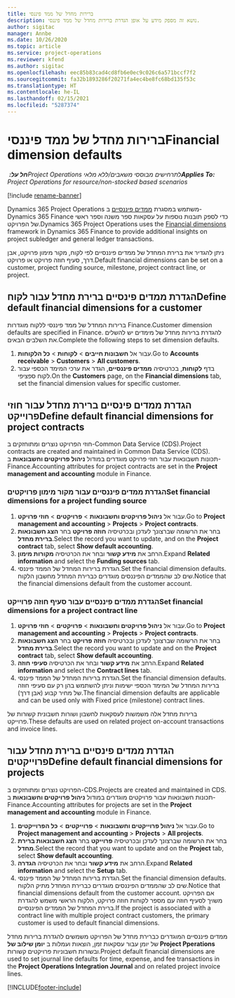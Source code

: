 ```yaml
---
title: ברירות מחדל של ממד פיננסי
description: נושא זה מספק מידע על אופן הגדרת ברירות מחדל של ממד פיננסי.
author: sigitac
manager: Annbe
ms.date: 10/26/2020
ms.topic: article
ms.service: project-operations
ms.reviewer: kfend
ms.author: sigitac
ms.openlocfilehash: eec85b83cad4cd8fb6e0ec9c026c6a571bccf7f2
ms.sourcegitcommit: fa32b1893286f20271fa4ec4be8fc68bd135f53c
ms.translationtype: HT
ms.contentlocale: he-IL
ms.lasthandoff: 02/15/2021
ms.locfileid: "5287374"
---
```

# <a name="financial-dimension-defaults"></a><span data-ttu-id="f83b9-103">ברירות מחדל של ממד פיננסי</span><span class="sxs-lookup"><span data-stu-id="f83b9-103">Financial dimension defaults</span></span>

<span data-ttu-id="f83b9-104">_**חל על:** ‏Project Operations לתרחישים מבוססי משאבים/ללא מלאי_</span><span class="sxs-lookup"><span data-stu-id="f83b9-104">_**Applies To:** Project Operations for resource/non-stocked based scenarios_</span></span>

[!include [rename-banner](~/includes/cc-data-platform-banner.md)]

<span data-ttu-id="f83b9-105">Dynamics 365 Project Operations משתמש במסגרת [ממדים פיננסיים](https://docs.microsoft.com/dynamics365/finance/general-ledger/financial-dimensions) ב- Dynamics 365 Finance כדי לספק תובנות נוספות על עסקאות ספר משנה וספר ראשי של הפרויקט.</span><span class="sxs-lookup"><span data-stu-id="f83b9-105">Dynamics 365 Project Operations uses the [Financial dimensions](https://docs.microsoft.com/dynamics365/finance/general-ledger/financial-dimensions) framework in Dynamics 365 Finance to provide additional insights on project subledger and general ledger transactions.</span></span>

<span data-ttu-id="f83b9-106">ניתן להגדיר את ברירת המחדל של ממדים פיננסיים לפי לקוח, מקור מימון פרויקט, אבן דרך, סעיף חוזה פרויקט או פרויקט.</span><span class="sxs-lookup"><span data-stu-id="f83b9-106">Default financial dimensions can be set on a customer, project funding source, milestone, project contract line, or project.</span></span>

## <a name="define-default-financial-dimensions-for-a-customer"></a><span data-ttu-id="f83b9-107">הגדרת ממדים פינסיים ברירת מחדל עבור לקוח</span><span class="sxs-lookup"><span data-stu-id="f83b9-107">Define default financial dimensions for a customer</span></span>

<span data-ttu-id="f83b9-108">ברירות המחדל של ממד פיננסי ללקוח מוגדרות Finance.</span><span class="sxs-lookup"><span data-stu-id="f83b9-108">Customer dimension defaults are specified in Finance.</span></span> <span data-ttu-id="f83b9-109">להגדרת ברירות מחדל של מימדים יש להשלים את השלבים הבאים.</span><span class="sxs-lookup"><span data-stu-id="f83b9-109">Complete the following steps to set dimension defaults.</span></span>

1. <span data-ttu-id="f83b9-110">עבור אל **חשבונות חייבים** > **לקוחות** > **כל הלקוחות**.</span><span class="sxs-lookup"><span data-stu-id="f83b9-110">Go to **Accounts receivable** > **Customers** > **All customers**.</span></span>
2. <span data-ttu-id="f83b9-111">בדף **לקוחות**, בכרטיסיה **ממדים פיננסיים**, הגדר את ערכי המימד הכספי עבור לקוח ספציפי.</span><span class="sxs-lookup"><span data-stu-id="f83b9-111">On the **Customers** page, on the **Financial dimensions** tab, set the financial dimension values for specific customer.</span></span>

## <a name="define-default-financial-dimensions-for-project-contracts"></a><span data-ttu-id="f83b9-112">הגדרת ממדים פינסיים ברירת מחדל עבור חוזי פרוייקט</span><span class="sxs-lookup"><span data-stu-id="f83b9-112">Define default financial dimensions for project contracts</span></span>

<span data-ttu-id="f83b9-113">חוזי הפרויקט נוצרים ומתוחזקים ב-Common Data Service ‏(CDS).</span><span class="sxs-lookup"><span data-stu-id="f83b9-113">Project contracts are created and maintained in Common Data Service (CDS).</span></span> <span data-ttu-id="f83b9-114">תכונות חשבונאות עבור חוזי פרויקט מוגדרים במודול **ניהול פרויקטים וחשבונאות** ב-Finance.</span><span class="sxs-lookup"><span data-stu-id="f83b9-114">Accounting attributes for project contracts are set in the **Project management and accounting** module in Finance.</span></span>

### <a name="set-financial-dimensions-for-a-project-funding-source"></a><span data-ttu-id="f83b9-115">הגדרת ממדים פיננסיים עבור מקור מימון פרויקטים</span><span class="sxs-lookup"><span data-stu-id="f83b9-115">Set financial dimensions for a project funding source</span></span>

1. <span data-ttu-id="f83b9-116">עבור אל **ניהול פרויקטים וחשבונאות** > **פרויקטים** > **חוזי פרויקט**.</span><span class="sxs-lookup"><span data-stu-id="f83b9-116">Go to **Project management and accounting** > **Projects** > **Project contracts**.</span></span>
2. <span data-ttu-id="f83b9-117">בחר את הרשומה שברצונך לעדכן ובכרטיסיה **חוזה פרויקט** בחר **הצג חשבונאות ברירת מחדל**.</span><span class="sxs-lookup"><span data-stu-id="f83b9-117">Select the record you want to update, and on the **Project contract** tab, select **Show default accounting**.</span></span>
3. <span data-ttu-id="f83b9-118">הרחב את **מידע קשור** ובחר את הכרטיסיה **מקורות מימון**.</span><span class="sxs-lookup"><span data-stu-id="f83b9-118">Expand **Related information** and select the **Funding sources** tab.</span></span>
4. <span data-ttu-id="f83b9-119">הגדרת ברירות המחדל של הממד פיננסי.</span><span class="sxs-lookup"><span data-stu-id="f83b9-119">Set the financial dimension defaults.</span></span> <span data-ttu-id="f83b9-120">שים לב שהממדים הפיננסים מוגדרים כברירת המחדל מחשבון הלקוח.</span><span class="sxs-lookup"><span data-stu-id="f83b9-120">Notice that the financial dimensions default from the customer account.</span></span>

### <a name="set-financial-dimensions-for-a-project-contract-line"></a><span data-ttu-id="f83b9-121">הגדרת ממדים פיננסיים עבור סעיף חוזה פרוייקט</span><span class="sxs-lookup"><span data-stu-id="f83b9-121">Set financial dimensions for a project contract line</span></span>

1. <span data-ttu-id="f83b9-122">עבור אל **ניהול פרויקטים וחשבונאות** > **פרויקטים** > **חוזי פרויקט**.</span><span class="sxs-lookup"><span data-stu-id="f83b9-122">Go to **Project management and accounting** > **Projects** > **Project contracts**.</span></span>
2. <span data-ttu-id="f83b9-123">בחר את הרשומה שברצונך לעדכן ובכרטיסיה **חוזה פרויקט** בחר **הצג חשבונאות ברירת מחדל**.</span><span class="sxs-lookup"><span data-stu-id="f83b9-123">Select the record you want to update and on the **Project contract** tab, select **Show default accounting**.</span></span>
3. <span data-ttu-id="f83b9-124">הרחב את **מידע קשור** ובחר את הכרטיסיה **סעיפי חוזה**.</span><span class="sxs-lookup"><span data-stu-id="f83b9-124">Expand **Related information** and select the **Contract lines** tab.</span></span>
4. <span data-ttu-id="f83b9-125">הגדרת ברירות המחדל של הממד פיננסי.</span><span class="sxs-lookup"><span data-stu-id="f83b9-125">Set the financial dimension defaults.</span></span> <span data-ttu-id="f83b9-126">ברירות המחדל של המימד הכספי ישימות וניתן להשתמש בהן רק עם סעיפי חוזה של מחיר קבוע (אבן דרך).</span><span class="sxs-lookup"><span data-stu-id="f83b9-126">The financial dimension defaults are applicable and can be used only with Fixed price (milestone) contract lines.</span></span>

<span data-ttu-id="f83b9-127">ברירות מחדל אלה משמשות לעסקאות לחשבון ושורות חשבונית קשורות של פרוייקט.</span><span class="sxs-lookup"><span data-stu-id="f83b9-127">These defaults are used on related project on-account transactions and invoice lines.</span></span>

## <a name="define-default-financial-dimensions-for-projects"></a><span data-ttu-id="f83b9-128">הגדרת ממדים פינסיים ברירת מחדל עבור פרוייקטים</span><span class="sxs-lookup"><span data-stu-id="f83b9-128">Define default financial dimensions for projects</span></span>

<span data-ttu-id="f83b9-129">הפרויקט נוצרים ומתוחזקים ב-CDS.</span><span class="sxs-lookup"><span data-stu-id="f83b9-129">Projects are created and maintained in CDS.</span></span> <span data-ttu-id="f83b9-130">תכונות חשבונאות עבור פרויקטים מוגדרים במודול **ניהול פרויקטים וחשבונאות** ב-Finance.</span><span class="sxs-lookup"><span data-stu-id="f83b9-130">Accounting attributes for projects are set in the **Project management and accounting** module in Finance.</span></span>

1. <span data-ttu-id="f83b9-131">עבור אל **ניהול פרוייקטים וחשבונאות** > **פרוייקטים** > **כל הפרוייקטים**.</span><span class="sxs-lookup"><span data-stu-id="f83b9-131">Go to **Project management and accounting** > **Projects** > **All projects**.</span></span>
2. <span data-ttu-id="f83b9-132">בחר את הרשומה שברצונך לעדכן ובכרטיסיה **פרוייקט** בחר **הצג חשבונאות ברירת מחדל**.</span><span class="sxs-lookup"><span data-stu-id="f83b9-132">Select the record that you want to update and on the **Project** tab, select **Show default accounting**.</span></span>
3. <span data-ttu-id="f83b9-133">הרחב את **מידע קשור** ובחר את הכרטיסיה **הגדרה**.</span><span class="sxs-lookup"><span data-stu-id="f83b9-133">Expand **Related information** and select the **Setup** tab.</span></span>
4. <span data-ttu-id="f83b9-134">הגדרת ברירות המחדל של הממד פיננסי.</span><span class="sxs-lookup"><span data-stu-id="f83b9-134">Set the financial dimension defaults.</span></span> <span data-ttu-id="f83b9-135">שים לב שהממדים הפיננסים מוגדרים כברירת המחדל מתיק הלקוח.</span><span class="sxs-lookup"><span data-stu-id="f83b9-135">Notice that financial dimensions default from the customer account.</span></span> <span data-ttu-id="f83b9-136">אם הפרויקט משויך לסעיף חוזה עם מספר לקוחות חוזה פרויקט, הלקוח הראשי משמש להגדרת ברירת המחדל של הממדים הפיננסיים.</span><span class="sxs-lookup"><span data-stu-id="f83b9-136">If the project is associated with a contract line with multiple project contract customers, the primary customer is used to default financial dimensions.</span></span>

<span data-ttu-id="f83b9-137">ממדים פיננסיים המוגדרים כברירת מחדל של הפרויקט משמשים להגדרת ברירות מחדל של יומן עבור עסקאות זמן, הוצאות ועמלות ב **יומן שילוב של Project Pperations** ובשורות חשבוניות פרויקטים קשורות.</span><span class="sxs-lookup"><span data-stu-id="f83b9-137">Project default financial dimensions are used to set journal line defaults for time, expense, and fee transactions in the **Project Operations Integration Journal** and on related project invoice lines.</span></span>


[!INCLUDE[footer-include](../includes/footer-banner.md)]